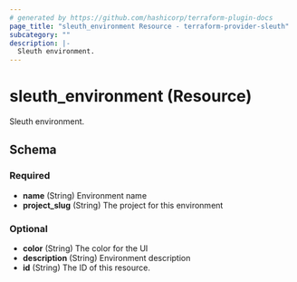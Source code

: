 ```yaml
---
# generated by https://github.com/hashicorp/terraform-plugin-docs
page_title: "sleuth_environment Resource - terraform-provider-sleuth"
subcategory: ""
description: |-
  Sleuth environment.
---
```


# sleuth_environment (Resource)

Sleuth environment.



<!-- schema generated by tfplugindocs -->
## Schema

### Required

- **name** (String) Environment name
- **project_slug** (String) The project for this environment

### Optional

- **color** (String) The color for the UI
- **description** (String) Environment description
- **id** (String) The ID of this resource.


